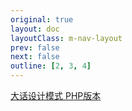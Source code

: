 ```yaml
---
original: true
layout: doc
layoutClass: m-nav-layout
prev: false
next: false
outline: [2, 3, 4]
---
```


<style src="/.vitepress/theme/style/nav.css"></style>

<script setup>
import { PHP_DATA } from '/.vitepress/theme/untils/navigation_data/php'
</script>
[大话设计模式 PHP版本](https://www.bookstack.cn/books/flyingalex-design-patterns-by-php)


<MNavLinks v-for="{title, items} in PHP_DATA" :title="title" :items="items"/>

